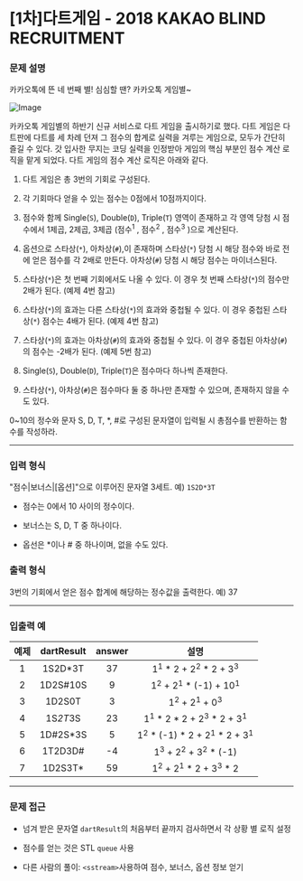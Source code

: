 # [1차]다트게임 - 2018 KAKAO BLIND RECRUITMENT

### 문제 설명

카카오톡에 뜬 네 번째 별! 심심할 땐? 카카오톡 게임별~

![Image](http://t1.kakaocdn.net/welcome2018/gamestar.png)

카카오톡 게임별의 하반기 신규 서비스로 다트 게임을 출시하기로 했다. 다트 게임은 다트판에 다트를 세 차례 던져 그 점수의 합계로 실력을 겨루는 게임으로, 모두가 간단히 즐길 수 있다.
갓 입사한 무지는 코딩 실력을 인정받아 게임의 핵심 부분인 점수 계산 로직을 맡게 되었다. 다트 게임의 점수 계산 로직은 아래와 같다.

  1. 다트 게임은 총 3번의 기회로 구성된다.

  2. 각 기회마다 얻을 수 있는 점수는 0점에서 10점까지이다.

  3. 점수와 함께 Single(`S`), Double(`D`), Triple(`T`) 영역이 존재하고 각 영역 당첨 시 점수에서 1제곱, 2제곱, 3제곱 (점수$^1$ , 점수$^2$ , 점수$^3$ )으로 계산된다.

  4. 옵션으로 스타상(`*`), 아차상(`#`),이 존재하며 스타상(`*`) 당첨 시 해당 점수와 바로 전에 얻은 점수를 각 2배로 만든다. 아차상(`#`) 당첨 시 해당 점수는 마이너스된다.

  5. 스타상(`*`)은 첫 번째 기회에서도 나올 수 있다. 이 경우 첫 번째 스타상(`*`)의 점수만 2배가 된다. (예제 4번 참고)

  6. 스타상(`*`)의 효과는 다른 스타상(`*`)의 효과와 중첩될 수 있다. 이 경우 중첩된 스타상(`*`) 점수는 4배가 된다. (예제 4번 참고)

  7. 스타상(`*`)의 효과는 아차상(`#`)의 효과와 중첩될 수 있다. 이 경우 중첩된 아차상(`#`)의 점수는 -2배가 된다. (예제 5번 참고)

  8. Single(`S`), Double(`D`), Triple(`T`)은 점수마다 하나씩 존재한다.

  9. 스타상(`*`), 아차상(`#`)은 점수마다 둘 중 하나만 존재할 수 있으며, 존재하지 않을 수도 있다.

0~10의 정수와 문자 S, D, T, *, #로 구성된 문자열이 입력될 시 총점수를 반환하는 함수를 작성하라.

---

### 입력 형식

"점수|보너스|[옵션]"으로 이루어진 문자열 3세트.
예) `1S2D*3T`

  - 점수는 0에서 10 사이의 정수이다.

  - 보너스는 S, D, T 중 하나이다.

  - 옵선은 *이나 # 중 하나이며, 없을 수도 있다.

### 출력 형식

3번의 기회에서 얻은 점수 합계에 해당하는 정수값을 출력한다.
예) 37

---

### 입출력 예

| 예제  | dartResult | answer |                 설명                 |
| :---: | :--------: | :----: | :----------------------------------: |
|   1   |  1S2D*3T   |   37   |    1$^1$ * 2 + 2$^2$ * 2 + 3$^3$     |
|   2   |  1D2S#10S  |   9    |    1$^2$ + 2$^1$ * (-1) + 10$^1$     |
|   3   |   1D2S0T   |   3    |        1$^2$ + 2$^1$ + 0$^3$         |
|   4   |  1S*2T*3S  |   23   |  1$^1$ * 2 * 2 + 2$^3$ * 2 + 3$^1$   |
|   5   |  1D#2S*3S  |   5    | 1$^2$ * (-1) * 2 + 2$^1$ * 2 + 3$^1$ |
|   6   |  1T2D3D#   |   -4   |     1$^3$ + 2$^2$ + 3$^2$ * (-1)     |
|   7   |  1D2S3T*   |   59   |    1$^2$ + 2$^1$ * 2 + 3$^3$ * 2     |

---

### 문제 접근

  - 넘겨 받은 문자열 `dartResult`의 처음부터 끝까지 검사하면서 각 상황 별 로직 설정

  - 점수를 얻는 것은 STL `queue` 사용

  - 다른 사람의 풀이: `<sstream>`사용하여 점수, 보너스, 옵션 정보 얻기